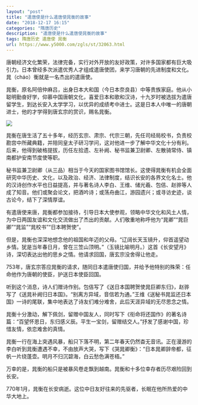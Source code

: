 ```yaml
---
layout: "post"
title: "遣唐使是什么遣唐使晁衡的故事"
date: "2018-12-17 16:15"
categories: "隋唐历史"
description: "遣唐使是什么遣唐使晁衡的故事"
tags: 隋唐历史 遣唐使 晁衡
url: https://www.y5000.com/zgls/st/32063.html
---
```






唐朝经济文化繁荣，法律完备，实行对外开放的友好政策，对许多国家都有巨大吸引力。日本曾经多次派遣优秀人才组成遣唐使团，来学习唐朝的先进制度和文化。晁（cháo）衡就是一名杰出的遣唐使。

晁衡，原名阿倍仲麻吕，出身日本大和国（今日本奈良县）中等贵族家庭。他从小聪明勤奋好学，仰慕中国唐朝文化，喜爱日本和歌和汉诗，十九岁时被选拔为遣唐留学生，到达长安入太学学习，以优异的成绩考中进士。这是日本人中唯一的唐朝进士，他的才学得到唐玄宗的赏识，赐名晁衡。

![](https://img.y5000.com/uploads/allimg/180820/8-1PR0114Q13B.jpg)

晁衡在唐生活了五十多年，经历玄宗、肃宗、代宗三朝，先任司经局校书，负责校勘宫中所藏典籍，并陪同皇太子研习学问，这对他进一步了解中华文化十分有利。后来，他得到破格提拔，历任左拾遗、左补阙、秘书监兼卫尉卿、左散骑常侍、镇南都护安南节度使等职。

秘书监兼卫尉卿（从三品）相当于今天的国家图书馆馆长。这使得晁衡有机会全面研究中华历史、文化，以及政治、经济、法律制度，结识长安的各界文化名士。他的汉诗创作水平也日益提高，并与著名诗人李白、王维、储光羲、包佶、赵骅等人成了知音。他们或聚会论文，把酒吟诗；或荡舟曲江，游园遗兴；或寻访史迹，谈古论今，结下了深情厚谊。

有遣唐使来唐，晁衡都参加接待，引导日本大使参观，领略中华文化和风土人情，为中日两国友谊和文化交流做出了杰出的贡献。人们敬重地称呼他为“晁卿”“晁巨卿”“晁监”“晁校书”“日本聘贺使”。

但是，晁衡也深深地想念他的祖国和年迈的父母。“辽阔长天玉镜升，仰首遥望动乡情。犹是当年春日月，曾在三笠山顶明。”（玉镜比喻明月。）这首《长安望月》诗，深切表达出他的思乡之情。他请求回国，唐玄宗没舍得让他走。

753年，唐玄宗答应晁衡的请求，随同日本遣唐使归国，并给予他特别的殊荣：任命他作为唐朝的使臣，护送日本使臣回国。

听到这个消息，诗人们赠诗作别。包佶写了《送日本国聘贺使晁巨卿东归》，赵骅写了《送晁补阙归日本国》。“别离方异域，音信若为通。”王维《送秘书晁监还日本国》一诗的尾联，集中地表达了诗友们难分难舍，此后天涯异域的无尽思念之情。

晁衡十分激动，解下佩剑，留赠中国友人，同时写下《衔命将还国作》的著名诗篇：“百望怀恩日，东归感义辰。平生一宝剑，留赠结交人。”抒发了感谢中国，珍惜友情，依恋难舍的真情。

晁衡一行在海上突遇风暴，船只下落不明，第二年春天仍然杳无音讯。正在漫游的李白听到晁衡遭遇不幸，不由放声大哭，写下《哭晁卿衡》：“日本晁卿辞帝都，征帆一片绕蓬壶。明月不归沉碧海，白云愁色满苍梧。”

万幸的是，晁衡的船只是被暴风卷走飘到越南。晁衡和十多位幸存者历尽艰险回到长安。

770年1月，晁衡在长安病逝。这位中日友好往来的先驱者，长眠在他所热爱的中华大地上。
